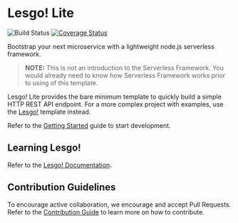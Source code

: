 # Lesgo! Lite

![Build Status](https://github.com/reflex-media/lesgo-lite/actions/workflows/release.yml/badge.svg)
[![Coverage Status](https://coveralls.io/repos/github/reflex-media/lesgo-lite/badge.svg?branch=master)](https://coveralls.io/github/reflex-media/lesgo-lite?branch=master)

Bootstrap your next microservice with a lightweight node.js serverless framework.

> **NOTE:** This is not an introduction to the Serverless Framework. You would already need to know how Serverless Framework works prior to using of this template.

Lesgo! Lite provides the bare minimum template to quickly build a simple HTTP REST API endpoint. For a more complex project with examples, use the [Lesgo!](https://github.com/reflex-media/lesgo) template instead.

Refer to the [Getting Started](https://reflex-media.github.io/lesgo-docs/) guide to start development.

## Learning Lesgo!

Refer to the [Lesgo! Documentation](https://reflex-media.github.io/lesgo-docs/).

## Contribution Guidelines

To encourage active collaboration, we encourage and accept Pull Requests. Refer to the [Contribution Guide](https://reflex-media.github.io/lesgo-docs/0.7.7/prologue/contribution-guide/) to learn more on how to contribute.
